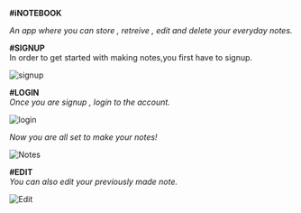 **#iNOTEBOOK** 

_An app where you can store , retreive , edit and delete your everyday notes._

**#SIGNUP**  
In order to get started with making notes,you first have to signup.

![signup](https://github.com/vjoshi29/iNotebook/assets/140043392/bd129f29-bf8f-4c4f-a7af-75f79d922f88)

**#LOGIN**  
_Once you are signup , login to the account._

![login](https://github.com/vjoshi29/iNotebook/assets/140043392/d94ac986-907a-4933-9e3e-e6d218b3258c)

_Now you are all set to make your notes!_ 

![Notes](https://github.com/vjoshi29/iNotebook/assets/140043392/724116a0-0ce5-4619-b719-4b3465ca813e)

**#EDIT**  
_You can also edit your previously made note._

![Edit](https://github.com/vjoshi29/iNotebook/assets/140043392/05b24203-fc4f-4c84-a731-7b0db2753865)

